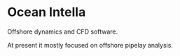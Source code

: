 # Ocean Intella

Offshore dynamics and CFD software.

At present it mostly focused on offshore pipelay analysis.
